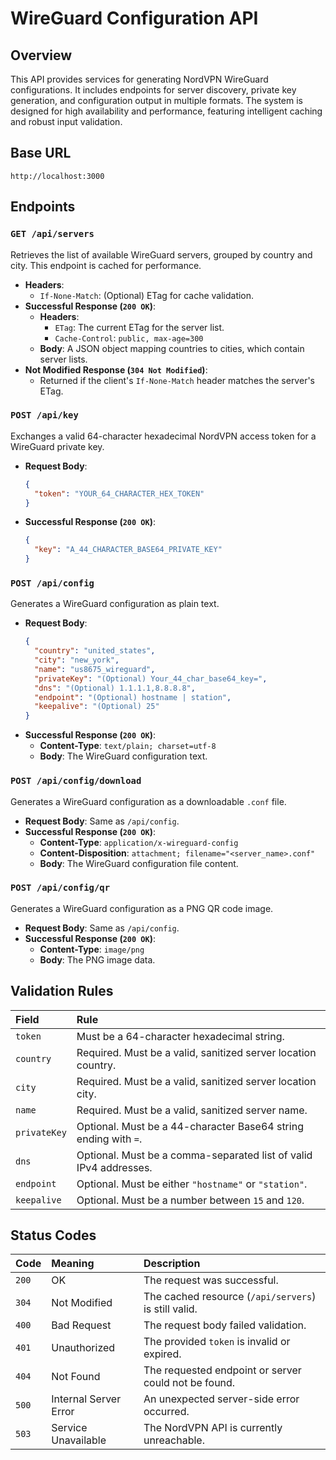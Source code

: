 # WireGuard Configuration API

## Overview

This API provides services for generating NordVPN WireGuard configurations. It includes endpoints for server discovery, private key generation, and configuration output in multiple formats. The system is designed for high availability and performance, featuring intelligent caching and robust input validation.

## Base URL

`http://localhost:3000`

## Endpoints

### `GET /api/servers`

Retrieves the list of available WireGuard servers, grouped by country and city. This endpoint is cached for performance.

-   **Headers**:
    -   `If-None-Match`: (Optional) ETag for cache validation.
-   **Successful Response (`200 OK`)**:
    -   **Headers**:
        -   `ETag`: The current ETag for the server list.
        -   `Cache-Control`: `public, max-age=300`
    -   **Body**: A JSON object mapping countries to cities, which contain server lists.
-   **Not Modified Response (`304 Not Modified`)**:
    -   Returned if the client's `If-None-Match` header matches the server's ETag.

### `POST /api/key`

Exchanges a valid 64-character hexadecimal NordVPN access token for a WireGuard private key.

-   **Request Body**:
    ```json
    {
      "token": "YOUR_64_CHARACTER_HEX_TOKEN"
    }
    ```
-   **Successful Response (`200 OK`)**:
    ```json
    {
      "key": "A_44_CHARACTER_BASE64_PRIVATE_KEY"
    }
    ```

### `POST /api/config`

Generates a WireGuard configuration as plain text.

-   **Request Body**:
    ```json
    {
      "country": "united_states",
      "city": "new_york",
      "name": "us8675_wireguard",
      "privateKey": "(Optional) Your_44_char_base64_key=",
      "dns": "(Optional) 1.1.1.1,8.8.8.8",
      "endpoint": "(Optional) hostname | station",
      "keepalive": "(Optional) 25"
    }
    ```
-   **Successful Response (`200 OK`)**:
    -   **Content-Type**: `text/plain; charset=utf-8`
    -   **Body**: The WireGuard configuration text.

### `POST /api/config/download`

Generates a WireGuard configuration as a downloadable `.conf` file.

-   **Request Body**: Same as `/api/config`.
-   **Successful Response (`200 OK`)**:
    -   **Content-Type**: `application/x-wireguard-config`
    -   **Content-Disposition**: `attachment; filename="<server_name>.conf"`
    -   **Body**: The WireGuard configuration file content.

### `POST /api/config/qr`

Generates a WireGuard configuration as a PNG QR code image.

-   **Request Body**: Same as `/api/config`.
-   **Successful Response (`200 OK`)**:
    -   **Content-Type**: `image/png`
    -   **Body**: The PNG image data.

## Validation Rules

| Field        | Rule                                                               |
| :----------- | :----------------------------------------------------------------- |
| `token`      | Must be a 64-character hexadecimal string.                         |
| `country`    | Required. Must be a valid, sanitized server location country.      |
| `city`       | Required. Must be a valid, sanitized server location city.         |
| `name`       | Required. Must be a valid, sanitized server name.                  |
| `privateKey` | Optional. Must be a 44-character Base64 string ending with `=`.    |
| `dns`        | Optional. Must be a comma-separated list of valid IPv4 addresses.  |
| `endpoint`   | Optional. Must be either `"hostname"` or `"station"`.              |
| `keepalive`  | Optional. Must be a number between `15` and `120`.                 |

## Status Codes

| Code   | Meaning                 | Description                                                  |
| :---   | :---------------------- | :----------------------------------------------------------- |
| `200`  | OK                      | The request was successful.                                  |
| `304`  | Not Modified            | The cached resource (`/api/servers`) is still valid.         |
| `400`  | Bad Request             | The request body failed validation.                          |
| `401`  | Unauthorized            | The provided `token` is invalid or expired.                  |
| `404`  | Not Found               | The requested endpoint or server could not be found.         |
| `500`  | Internal Server Error   | An unexpected server-side error occurred.                    |
| `503`  | Service Unavailable     | The NordVPN API is currently unreachable.                    |